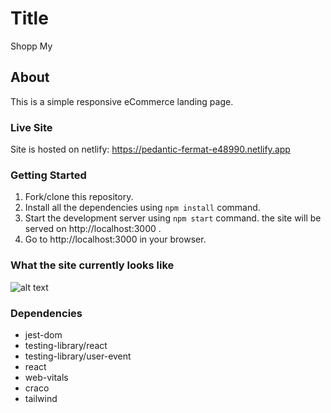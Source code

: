 # Title
Shopp My

## About
This is a simple responsive eCommerce landing page.

### Live Site
Site is hosted on netlify: https://pedantic-fermat-e48990.netlify.app


### Getting Started
1. Fork/clone this repository.
2. Install all the dependencies using `npm install` command.
3. Start the development server using `npm start` command. the site will be served on http://localhost:3000  .
4. Go to http://localhost:3000 in your browser.


### What the site currently looks like
![alt text](https://i.ibb.co/303T1GK/Screenshot-5.png)

### Dependencies
* jest-dom
* testing-library/react
* testing-library/user-event
* react
* web-vitals
* craco
* tailwind